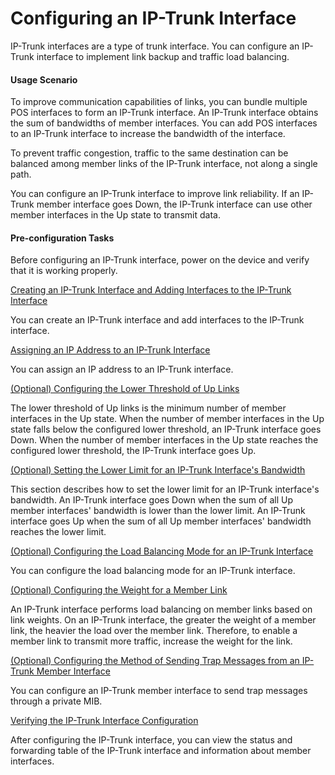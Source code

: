Configuring an IP-Trunk Interface
=================================

IP-Trunk interfaces are a type of trunk interface. You
can configure an IP-Trunk interface to implement link backup and traffic
load balancing.

#### Usage Scenario

To improve communication
capabilities of links, you can bundle multiple POS interfaces to form
an IP-Trunk interface. An IP-Trunk interface obtains the sum of bandwidths
of member interfaces. You can add POS interfaces to an IP-Trunk interface
to increase the bandwidth of the interface.

To prevent traffic
congestion, traffic to the same destination can be balanced among
member links of the IP-Trunk interface, not along a single path.

You can configure an IP-Trunk interface to improve link reliability.
If an IP-Trunk member interface goes Down, the IP-Trunk interface
can use other member interfaces in the Up state to transmit data.


#### Pre-configuration Tasks

Before configuring
an IP-Trunk interface, power on the device and verify that it is working
properly.


[Creating an IP-Trunk Interface and Adding Interfaces to the IP-Trunk Interface](../../../../software/nev8r10_vrpv8r16/user/vrp/dc_vrp_hdlc_ip-trunk_cfg_0009.html)

You can create an IP-Trunk interface and add interfaces to the IP-Trunk interface.

[Assigning an IP Address to an IP-Trunk Interface](../../../../software/nev8r10_vrpv8r16/user/vrp/dc_vrp_hdlc_ip-trunk_cfg_0010.html)

You can assign an IP address to an IP-Trunk interface.

[(Optional) Configuring the Lower Threshold of Up Links](../../../../software/nev8r10_vrpv8r16/user/vrp/dc_vrp_hdlc_ip-trunk_cfg_0011.html)

The lower threshold of Up links is the minimum number of member interfaces in the Up state. When the number of member interfaces in the Up state falls below the configured lower threshold, an IP-Trunk interface goes Down. When the number of member interfaces in the Up state reaches the configured lower threshold, the IP-Trunk interface goes Up.

[(Optional) Setting the Lower Limit for an IP-Trunk Interface's Bandwidth](../../../../software/nev8r10_vrpv8r16/user/vrp/dc_vrp_hdlc_ip-trunk_cfg_0024.html)

This section describes how to set the lower limit for an IP-Trunk interface's bandwidth. An IP-Trunk interface goes Down when the sum of all Up member interfaces' bandwidth is lower than the lower limit. An IP-Trunk interface goes Up when the sum of all Up member interfaces' bandwidth reaches the lower limit.

[(Optional) Configuring the Load Balancing Mode for an IP-Trunk Interface](../../../../software/nev8r10_vrpv8r16/user/vrp/dc_vrp_hdlc_ip-trunk_cfg_0012.html)

You can configure the load balancing mode for an IP-Trunk interface.

[(Optional) Configuring the Weight for a Member Link](../../../../software/nev8r10_vrpv8r16/user/vrp/dc_vrp_hdlc_ip-trunk_cfg_0013.html)

An IP-Trunk interface performs load balancing on member links based on link weights. On an IP-Trunk interface, the greater the weight of a member link, the heavier the load over the member link. Therefore, to enable a member link to transmit more traffic, increase the weight for the link.

[(Optional) Configuring the Method of Sending Trap Messages from an IP-Trunk Member Interface](../../../../software/nev8r10_vrpv8r16/user/vrp/dc_vrp_hdlc_ip-trunk_cfg_0025.html)

You can configure an IP-Trunk member interface to send trap messages through a private MIB.

[Verifying the IP-Trunk Interface Configuration](../../../../software/nev8r10_vrpv8r16/user/vrp/dc_vrp_hdlc_ip-trunk_cfg_0014.html)

After configuring the IP-Trunk interface, you can view the status and forwarding table of the IP-Trunk interface and information about member interfaces.